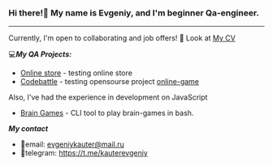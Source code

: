 ### Hi there!👋 My name is Evgeniy, and I'm beginner Qa-engineer.
***
Currently, I'm open to collaborating and job offers! 🤝 Look at [My CV](https://drive.google.com/file/d/1ejreqZYUT7EjpM1kGXlqSdmsONB3dwzp/view?usp=sharing)

💻***My QA Projects:***
+ [Online store](https://github.com/EvgeniyKauter/QA-Project-Shop) - testing online store
+ [Codebattle](https://github.com/EvgeniyKauter/QA-Project-Codebattle) - testing opensourse project [online-game](https://codebattle.hexlet.io)

Also, I've had the experience in development on JavaScript
+ [Brain Games](https://github.com/EvgeniyKauter/Development-Project-Brain-Games) - СLI tool to play brain-games in bash.

***My contact***
+ 📧email: evgeniykauter@mail.ru
+ 📲telegram: https://t.me/kauterevgeniy
